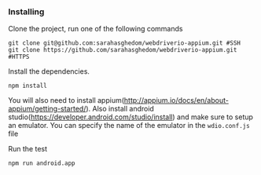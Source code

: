 
### Installing

Clone the project, run one of the following commands

```
git clone git@github.com:sarahasghedom/webdriverio-appium.git #SSH
git clone https://github.com/sarahasghedom/webdriverio-appium.git #HTTPS
```

Install the dependencies.

```
npm install
```
You will also need to install appium(http://appium.io/docs/en/about-appium/getting-started/). 
Also install android studio(https://developer.android.com/studio/install) and make sure to setup an emulator. 
You can specify the name of the emulator in the ```wdio.conf.js``` file

Run the test
````
npm run android.app
````
